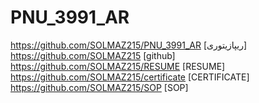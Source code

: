# PNU_3991_AR
https://github.com/SOLMAZ215/PNU_3991_AR [ریپازیتوری]
https://github.com/SOLMAZ215 [github]
https://github.com/SOLMAZ215/RESUME [RESUME]
https://github.com/SOLMAZ215/certificate [CERTIFICATE]
https://github.com/SOLMAZ215/SOP [SOP]
